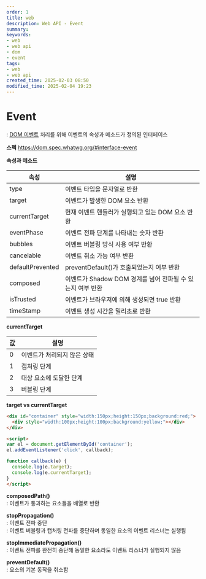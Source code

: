 ```yaml
---
order: 1
title: web
description: Web API - Event
summary:
keywords:
- web
- web api
- dom
- event
tags:
- web
- web api
created_time: 2025-02-03 08:50
modified_time: 2025-02-04 19:23
---
```


# Event
: [DOM 이벤트](../../dom/dom-event.md) 처리를 위해 이벤트의 속성과 메소드가 정의된 인터페이스

**스펙**
https://dom.spec.whatwg.org/#interface-event


**속성과 메소드**

속성 | 설명
---|---
type       | 이벤트 타입을 문자열로 반환  
target     | 이벤트가 발생한 DOM 요소 반환  
currentTarget | 현재 이벤트 핸들러가 실행되고 있는 DOM 요소 반환  
eventPhase | 이벤트 전파 단계를 나타내는 숫자 반환
bubbles    | 이벤트 버블링 방식 사용 여부 반환
cancelable | 이벤트 취소 가능 여부 반환  
defaultPrevented | preventDefault()가 호출되었는지 여부 반환
composed   | 이벤트가 Shadow DOM 경계를 넘어 전파될 수 있는지 여부 반환
isTrusted  | 이벤트가 브라우저에 의해 생성되면 true 반환
timeStamp  | 이벤트 생성 시간을 밀리초로 반환


**currentTarget**

값 | 설명
---|---
0 | 이벤트가 처리되지 않은 상태
1 | 캡처링 단계
2 | 대상 요소에 도달한 단계
3 | 버블링 단계


**target vs currentTarget**  
```html
<div id="container" style="width:150px;height:150px;background:red;">
  <div style="width:100px;height:100px;background:yellow;"></div>
</div>

<script>
var el = document.getElementById('container');
el.addEventListener('click', callback);

function callback(e) {
  console.log(e.target);
  console.log(e.currentTarget);
}
</script>
```


**composedPath()**  
: 이벤트가 통과하는 요소들을 배열로 반환  


**stopPropagation()**  
: 이벤트 전파 중단  
: 이벤트 버블링과 캡처링 전파를 중단하며 동일한 요소의 이벤트 리스너는 실행됨  


**stopImmediatePropagation()**  
: 이벤트 전파를 완전히 중단해 동일한 요소라도 이벤트 리스너가 실행되지 않음  


**preventDefault()**  
: 요소의 기본 동작을 취소함  
